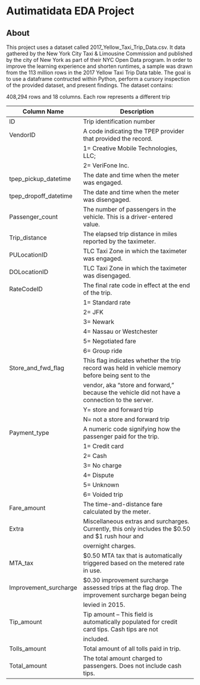 # Autimatidata EDA Project

## About

This project uses a dataset called 2017_Yellow_Taxi_Trip_Data.csv. 
It data gathered by the New York City Taxi & Limousine Commission and published by the city of New York as part of their NYC Open Data program. 
In order to improve the learning experience and shorten runtimes, a sample was drawn from the 113 million rows in the 2017 Yellow Taxi Trip Data table.
The goal is to use a dataframe contructed within Python, perform a cursory inspection of the provided dataset, and present findings.
The dataset contains:

408,294 rows and 18 columns. Each row represents a different trip

| Column Name             | Description                                                                                         |
|-------------------------|-----------------------------------------------------------------------------------------------------|
| ID                      | Trip identification number                                                                         |
| VendorID                | A code indicating the TPEP provider that provided the record.                                      |
|                         | 1= Creative Mobile Technologies, LLC;                                                             |
|                         | 2= VeriFone Inc.                                                                                   |
| tpep_pickup_datetime    | The date and time when the meter was engaged.                                                      |
| tpep_dropoff_datetime   | The date and time when the meter was disengaged.                                                    |
| Passenger_count         | The number of passengers in the vehicle. This is a driver-entered value.                           |
| Trip_distance           | The elapsed trip distance in miles reported by the taximeter.                                       |
| PULocationID            | TLC Taxi Zone in which the taximeter was engaged.                                                   |
| DOLocationID            | TLC Taxi Zone in which the taximeter was disengaged.                                                |
| RateCodeID              | The final rate code in effect at the end of the trip.                                               |
|                         | 1= Standard rate                                                                                   |
|                         | 2= JFK                                                                                             |
|                         | 3= Newark                                                                                          |
|                         | 4= Nassau or Westchester                                                                           |
|                         | 5= Negotiated fare                                                                                 |
|                         | 6= Group ride                                                                                      |
| Store_and_fwd_flag      | This flag indicates whether the trip record was held in vehicle memory before being sent to the   |
|                         | vendor, aka “store and forward,” because the vehicle did not have a connection to the server.     |
|                         | Y= store and forward trip                                                                          |
|                         | N= not a store and forward trip                                                                    |
| Payment_type            | A numeric code signifying how the passenger paid for the trip.                                      |
|                         | 1= Credit card                                                                                     |
|                         | 2= Cash                                                                                            |
|                         | 3= No charge                                                                                       |
|                         | 4= Dispute                                                                                         |
|                         | 5= Unknown                                                                                         |
|                         | 6= Voided trip                                                                                     |
| Fare_amount             | The time-and-distance fare calculated by the meter.                                                 |
| Extra                   | Miscellaneous extras and surcharges. Currently, this only includes the $0.50 and $1 rush hour and|
|                         | overnight charges.                                                                                 |
| MTA_tax                 | $0.50 MTA tax that is automatically triggered based on the metered rate in use.                   |
| Improvement_surcharge   | $0.30 improvement surcharge assessed trips at the flag drop. The improvement surcharge began being |
|                         | levied in 2015.                                                                                    |
| Tip_amount              | Tip amount – This field is automatically populated for credit card tips. Cash tips are not       |
|                         | included.                                                                                           |
| Tolls_amount            | Total amount of all tolls paid in trip.                                                            |
| Total_amount            | The total amount charged to passengers. Does not include cash tips.                                 |
